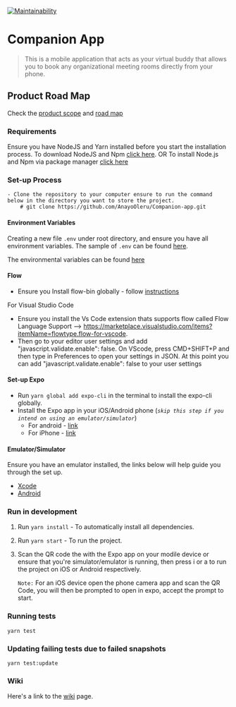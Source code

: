 [![Maintainability](https://api.codeclimate.com/v1/badges/8723f2d38cf544250591/maintainability)](https://codeclimate.com/repos/5d01ee02bad51c0163009ce3/maintainability)

# Companion App

> This is a mobile application that acts as your virtual buddy that allows you to book any organizational meeting rooms directly from your phone.

## Product Road Map

Check the [product scope](https://docs.google.com/presentation/d/1IjvC1Y6Futdxc7jR43agokuKoU38iCMTvTyJOCBBH2c/edit#slide=id.g57b83b523f_0_666) and [road map](https://docs.google.com/spreadsheets/d/1P87qFWOfEdm5WjNHZ8D45KVL_MEg93clb-N9RLV-CDY/edit#gid=1024734751)

### Requirements

Ensure you have NodeJS and Yarn installed before you start the installation process.
To download NodeJS and Npm [click here](https://nodejs.org/en/download/). OR To install Node.js and Npm via package manager [click here](https://nodejs.org/en/download/package-manager/)

### Set-up Process

```
- Clone the repository to your computer ensure to run the command below in the directory you want to store the project.
    # git clone https://github.com/AnayoOleru/Companion-app.git
```


#### Environment Variables

Creating a new file `.env` under root directory, and ensure you have all environment variables. The sample of `.env` can be found [here](.env.example).

The environmental variables can be found [here](https://andela.slack.com/archives/GJZ2Z97UM/p1561993380003500?thread_ts=1561980575.000900&cid=GJZ2Z97UM)


#### Flow

- Ensure you Install flow-bin globally - follow [instructions](https://flow.org/en/docs/install/)

For Visual Studio Code

- Ensure you install the Vs Code extension thats supports flow called Flow Language Support --> https://marketplace.visualstudio.com/items?itemName=flowtype.flow-for-vscode.
- Then go to your editor user settings and add "javascript.validate.enable": false. On VScode, press CMD+SHIFT+P and then type in Preferences to open your settings in JSON. At this point you can add "javascript.validate.enable": false to your user settings

#### Set-up Expo
- Run `yarn global add expo-cli` in the terminal to install the expo-cli globally.
- Install the Expo app in your iOS/Android phone (*`skip this step if you intend on using an emulator/simulator`*)
   - For android - [link](https://play.google.com/store/apps/details?id=host.exp.exponent)
   - For iPhone - [link](https://itunes.com/apps/exponent)

   

#### Emulator/Simulator

Ensure you have an emulator installed, the links below will help guide you through the set up.

- [Xcode](https://facebook.github.io/react-native/docs/getting-started#xcode)
- [Android](https://facebook.github.io/react-native/docs/getting-started#android-development-environment)

### Run in development

1. Run `yarn install` - To automatically install all dependencies.
2. Run `yarn start` - To run the project.
3. Scan the QR code the with the Expo app on your modile device or ensure that you're simulator/emulator is running, then press i or a to run the project on iOS or Android respectively.

   `Note:` For an iOS device open the phone camera app and scan the QR Code, you will then be prompted to open in expo, accept the prompt to start.


### Running tests

`yarn test`

### Updating failing tests due to failed snapshots

`yarn test:update`

### Wiki

Here's a link to the [wiki]() page.
